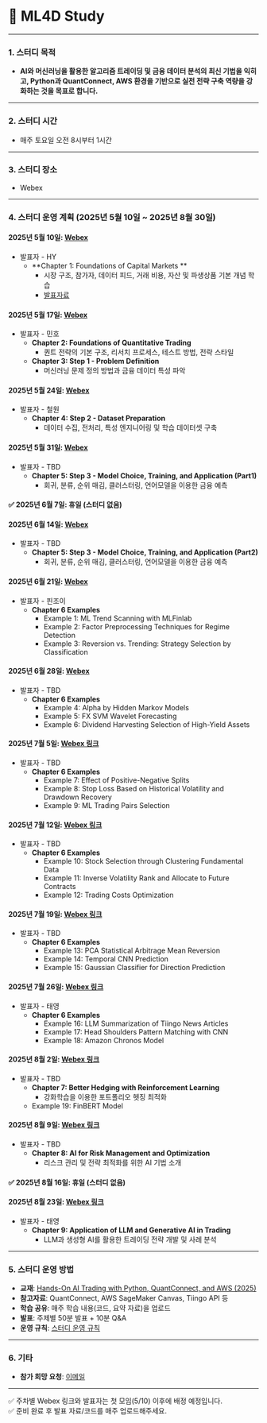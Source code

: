 # 📢 ML4D Study

---

### **1. 스터디 목적**
- **AI와 머신러닝을 활용한 알고리즘 트레이딩 및 금융 데이터 분석의 최신 기법을 익히고, Python과 QuantConnect, AWS 환경을 기반으로 실전 전략 구축 역량을 강화하는 것을 목표로 합니다.**

---

### **2. 스터디 시간**
- 매주 토요일 오전 8시부터 1시간

---

### **3. 스터디 장소**
- Webex

---

### **4. 스터디 운영 계획 (2025년 5월 10일 ~ 2025년 8월 30일)**

#### **2025년 5월 10일**: [Webex](https://lgehq.webex.com/lgehq-en/j.php?MTID=mebff409f9da191e9e2c17a6e815224b6)
- 발표자 - HY
  - **Chapter 1: Foundations of Capital Markets **  
    - 시장 구조, 참가자, 데이터 피드, 거래 비용, 자산 및 파생상품 기본 개념 학습
    - [발표자료](https://github.com/restful3/ml4t/blob/3a66c2444bee75b121eadd19195769ffb282d621/source/Chapter%201-%20Foundations%20of%20Capital%20Markets.pdf)
    

#### **2025년 5월 17일**: [Webex](https://lgehq.webex.com/lgehq-en/j.php?MTID=mb85f58b1c6d1d0a9062cee50342b0e3d)
- 발표자 - 민호
  - **Chapter 2: Foundations of Quantitative Trading**  
    - 퀀트 전략의 기본 구조, 리서치 프로세스, 테스트 방법, 전략 스타일
  - **Chapter 3: Step 1 - Problem Definition**  
    - 머신러닝 문제 정의 방법과 금융 데이터 특성 파악

#### **2025년 5월 24일**: [Webex](https://lgehq.webex.com/lgehq-en/j.php?MTID=m1decb14e63ff3ff5776c8e8deaf340aa)
- 발표자 - 철원
  - **Chapter 4: Step 2 - Dataset Preparation**  
    - 데이터 수집, 전처리, 특성 엔지니어링 및 학습 데이터셋 구축

#### **2025년 5월 31일**: [Webex](https://lgehq.webex.com/lgehq-en/j.php?MTID=m35afd51f4e675a8362f2e9c24e84ca69)
- 발표자 - TBD
  - **Chapter 5: Step 3 - Model Choice, Training, and Application (Part1)**  
    - 회귀, 분류, 순위 매김, 클러스터링, 언어모델을 이용한 금융 예측

#### ✅ **2025년 6월 7일**: 휴일 (스터디 없음)

#### **2025년 6월 14일**: [Webex](https://lgehq.webex.com/lgehq-en/j.php?MTID=mbcbbaed6d50821e7d52c93ce336aed79)
- 발표자 - TBD
  - **Chapter 5: Step 3 - Model Choice, Training, and Application (Part2)**  
    - 회귀, 분류, 순위 매김, 클러스터링, 언어모델을 이용한 금융 예측

#### **2025년 6월 21일**: [Webex](https://lgehq.webex.com/lgehq-en/j.php?MTID=m1915fca8a0b5fbc16f23c9ba84616244)
- 발표자 - 핀조이
  - **Chapter 6 Examples**   
    - Example 1: ML Trend Scanning with MLFinlab
    - Example 2: Factor Preprocessing Techniques for Regime Detection
    - Example 3: Reversion vs. Trending: Strategy Selection by Classification 

#### **2025년 6월 28일**: [Webex](https://lgehq.webex.com/lgehq-en/j.php?MTID=m1cf3168ebcc132ee5074271e66d2defe)
- 발표자 - TBD
  - **Chapter 6 Examples**
    - Example 4: Alpha by Hidden Markov Models
    - Example 5: FX SVM Wavelet Forecasting      
    - Example 6: Dividend Harvesting Selection of High-Yield Assets

#### **2025년 7월 5일**: [Webex 링크](https://example.com)
- 발표자 - TBD
  - **Chapter 6 Examples**
    - Example 7: Effect of Positive-Negative Splits
    - Example 8: Stop Loss Based on Historical Volatility and Drawdown Recovery  
    - Example 9: ML Trading Pairs Selection

#### **2025년 7월 12일**: [Webex 링크](https://example.com)
- 발표자 - TBD
  - **Chapter 6 Examples**  
    - Example 10: Stock Selection through Clustering Fundamental Data  
    - Example 11: Inverse Volatility Rank and Allocate to Future Contracts
    - Example 12: Trading Costs Optimization  

#### **2025년 7월 19일**: [Webex 링크](https://example.com)
- 발표자 - TBD
  - **Chapter 6 Examples**  
    - Example 13: PCA Statistical Arbitrage Mean Reversion
    - Example 14: Temporal CNN Prediction
    - Example 15: Gaussian Classifier for Direction Prediction  

#### **2025년 7월 26일**: [Webex 링크](https://example.com)
- 발표자 - 태영
  - **Chapter 6 Examples**
    - Example 16: LLM Summarization of Tiingo News Articles
    - Example 17: Head Shoulders Pattern Matching with CNN  
    - Example 18: Amazon Chronos Model

#### **2025년 8월 2일**: [Webex 링크](https://example.com)
- 발표자 - TBD
  - **Chapter 7: Better Hedging with Reinforcement Learning**  
    - 강화학습을 이용한 포트폴리오 헷징 최적화
  - Example 19: FinBERT Model

#### **2025년 8월 9일**: [Webex 링크](https://example.com)
- 발표자 - TBD
  - **Chapter 8: AI for Risk Management and Optimization**  
    - 리스크 관리 및 전략 최적화를 위한 AI 기법 소개

#### ✅ **2025년 8월 16일**: 휴일 (스터디 없음)

#### **2025년 8월 23일**: [Webex 링크](https://example.com)
- 발표자 - 태영
  - **Chapter 9: Application of LLM and Generative AI in Trading**  
    - LLM과 생성형 AI를 활용한 트레이딩 전략 개발 및 사례 분석

---

### **5. 스터디 운영 방법**
- **교재**: [Hands-On AI Trading with Python, QuantConnect, and AWS (2025)](https://www.amazon.com/)
- **참고자료**: QuantConnect, AWS SageMaker Canvas, Tiingo API 등
- **학습 공유**: 매주 학습 내용(코드, 요약 자료)을 업로드
- **발표**: 주제별 50분 발표 + 10분 Q&A
- **운영 규칙**: [스터디 운영 규칙](https://github.com/restful3/ds4th_study/blob/main/source/%EC%8A%A4%ED%84%B0%EB%94%94_%EC%9A%B4%EC%98%81_%EA%B7%9C%EC%B9%99_v01.pdf)

---

### **6. 기타**
- **참가 희망 요청**: [이메일](mailto:restful3@gmail.com)

---

✅ 주차별 Webex 링크와 발표자는 첫 모임(5/10) 이후에 배정 예정입니다.  
✅ 준비 완료 후 발표 자료/코드를 매주 업로드해주세요.
